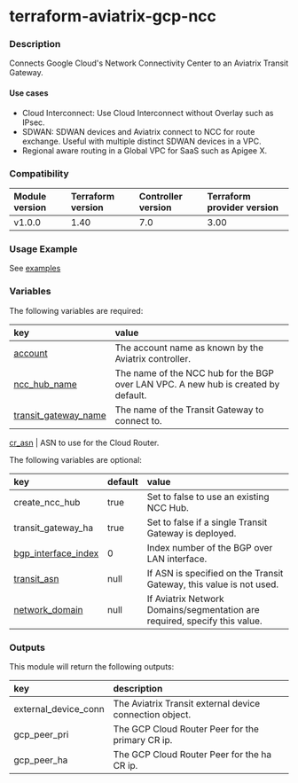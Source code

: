 # terraform-aviatrix-gcp-ncc

### Description
Connects Google Cloud's Network Connectivity Center to an Aviatrix Transit Gateway.

#### Use cases
- Cloud Interconnect: Use Cloud Interconnect without Overlay such as IPsec.
- SDWAN: SDWAN devices and Aviatrix connect to NCC for route exchange. Useful with multiple distinct SDWAN devices in a VPC.
- Regional aware routing in a Global VPC for SaaS such as Apigee X.

### Compatibility
Module version | Terraform version | Controller version | Terraform provider version
:--- | :--- | :--- | :---
v1.0.0 | 1.40 | 7.0 | 3.00

### Usage Example
See [examples](https://github.com/terraform-aviatrix-modules/terraform-aviatrix-gcp-ncc/tree/main/examples)

### Variables
The following variables are required:

key | value
:--- | :---
[account](https://registry.terraform.io/providers/AviatrixSystems/aviatrix/latest/docs/resources/aviatrix_vpc#account_name) | The account name as known by the Aviatrix controller.
[ncc_hub_name](https://registry.terraform.io/providers/hashicorp/google/latest/docs/resources/network_connectivity_hub#name) | The name of the NCC hub for the BGP over LAN VPC. A new hub is created by default.
[transit_gateway_name](https://registry.terraform.io/providers/AviatrixSystems/aviatrix/latest/docs/resources/aviatrix_transit_gateway#gw_name) | The name of the Transit Gateway to connect to.

[cr_asn](https://registry.terraform.io/providers/hashicorp/google/latest/docs/resources/compute_router#asn) | ASN to use for the Cloud Router.

The following variables are optional:

key | default | value 
:---|:---|:---
create_ncc_hub | true | Set to false to use an existing NCC Hub.
transit_gateway_ha | true | Set to false if a single Transit Gateway is deployed.
[bgp_interface_index](https://registry.terraform.io/providers/AviatrixSystems/aviatrix/latest/docs/resources/aviatrix_transit_gateway#bgp_lan_interfaces) | 0 | Index number of the BGP over LAN interface.
[transit_asn](hhttps://registry.terraform.io/providers/AviatrixSystems/aviatrix/latest/docs/resources/aviatrix_transit_gateway#local_as_number) | null | If ASN is specified on the Transit Gateway, this value is not used.
[network_domain](https://registry.terraform.io/providers/AviatrixSystems/aviatrix/latest/docs/resources/aviatrix_segmentation_network_domain_association#network_domain_name) | null | If Aviatrix Network Domains/segmentation are required, specify this value.

### Outputs
This module will return the following outputs:

key | description
:---|:---
external_device_conn | The Aviatrix Transit external device connection object.
gcp_peer_pri | The GCP Cloud Router Peer for the primary CR ip.
gcp_peer_ha | The GCP Cloud Router Peer for the ha CR ip.